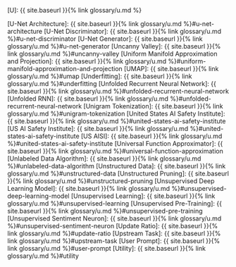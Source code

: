 [U]: {{ site.baseurl }}{% link glossary/u.md %}

[U-Net Architecture]: {{ site.baseurl }}{% link glossary/u.md %}#u-net-architecture
[U-Net Discriminator]: {{ site.baseurl }}{% link glossary/u.md %}#u-net-discriminator
[U-Net Generator]: {{ site.baseurl }}{% link glossary/u.md %}#u-net-generator
[Uncanny Valley]: {{ site.baseurl }}{% link glossary/u.md %}#uncanny-valley
[Uniform Manifold Approximation and Projection]: {{ site.baseurl }}{% link glossary/u.md %}#uniform-manifold-approximation-and-projection
[UMAP]: {{ site.baseurl }}{% link glossary/u.md %}#umap
[Underfitting]: {{ site.baseurl }}{% link glossary/u.md %}#underfitting
[Unfolded Recurrent Neural Network]: {{ site.baseurl }}{% link glossary/u.md %}#unfolded-recurrent-neural-network
[Unfolded RNN]: {{ site.baseurl }}{% link glossary/u.md %}#unfolded-recurrent-neural-network
[Unigram Tokenization]: {{ site.baseurl }}{% link glossary/u.md %}#unigram-tokenization
[United States AI Safety Institute]: {{ site.baseurl }}{% link glossary/u.md %}#united-states-ai-safety-institute
[US AI Safety Institute]: {{ site.baseurl }}{% link glossary/u.md %}#united-states-ai-safety-institute
[US AISI]: {{ site.baseurl }}{% link glossary/u.md %}#united-states-ai-safety-institute
[Universal Function Approximator]: {{ site.baseurl }}{% link glossary/u.md %}#universal-function-approximation
[Unlabeled Data Algorithm]: {{ site.baseurl }}{% link glossary/u.md %}#unlabeled-data-algorithm
[Unstructured Data]: {{ site.baseurl }}{% link glossary/u.md %}#unstructured-data
[Unstructured Pruning]: {{ site.baseurl }}{% link glossary/u.md %}#unstructured-pruning
[Unsupervised Deep Learning Model]: {{ site.baseurl }}{% link glossary/u.md %}#unsupervised-deep-learning-model
[Unsupervised Learning]: {{ site.baseurl }}{% link glossary/u.md %}#unsupervised-learning
[Unsupervised Pre-Training]: {{ site.baseurl }}{% link glossary/u.md %}#unsupervised-pre-training
[Unsupervised Sentiment Neuron]: {{ site.baseurl }}{% link glossary/u.md %}#unsupervised-sentiment-neuron
[Update Ratio]: {{ site.baseurl }}{% link glossary/u.md %}#update-ratio
[Upstream Task]: {{ site.baseurl }}{% link glossary/u.md %}#upstream-task
[User Prompt]: {{ site.baseurl }}{% link glossary/u.md %}#user-prompt
[Utility]: {{ site.baseurl }}{% link glossary/u.md %}#utility
